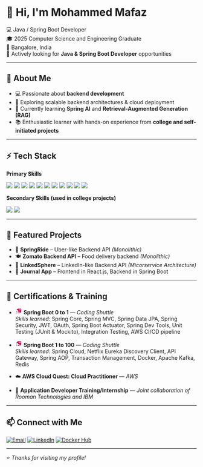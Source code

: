 # 👋 Hi, I'm Mohammed Mafaz
 
💻 Java / Spring Boot Developer  
🎓 2025 Computer Science and Engineering Graduate   
📍 Bangalore, India   
🚀 Actively looking for **Java & Spring Boot Developer** opportunities  

---

## 🧠 About Me

- 💻 Passionate about **backend development**
- 🌱 Exploring scalable backend architectures & cloud deployment
- 🤖 Currently learning **Spring AI** and **Retrieval-Augmented Generation (RAG)**
- 📚 Enthusiastic learner with hands-on experience from **college and self-initiated projects**

---

## ⚡ Tech Stack

**Primary Skills**  
<p>
  <img src="https://img.shields.io/badge/Java-orange?logo=java&logoColor=white" />
  <img src="https://img.shields.io/badge/Spring%20Boot-brightgreen?logo=springboot&logoColor=white" />
  <img src="https://img.shields.io/badge/JavaScript-yellow?logo=javascript&logoColor=black" />
  <img src="https://img.shields.io/badge/HTML5-orange?logo=html5&logoColor=white" />
  <img src="https://img.shields.io/badge/CSS3-blue?logo=css3&logoColor=white" />
  <img src="https://img.shields.io/badge/Python-blue?logo=python&logoColor=white" />
  <img src="https://img.shields.io/badge/Docker-2496ED?logo=docker&logoColor=white" />
  <img src="https://img.shields.io/badge/MySQL-4479A1?logo=mysql&logoColor=white" />
  <img src="https://img.shields.io/badge/PostgreSQL-336791?logo=postgresql&logoColor=white" />
  <img src="https://img.shields.io/badge/MongoDB-47A248?logo=mongodb&logoColor=white" />
  <img src="https://img.shields.io/badge/AWS-232F3E?logo=amazonaws&logoColor=white" />
</p>

**Secondary Skills (used in college projects)**  
<p>
  <img src="https://img.shields.io/badge/Django-092E20?logo=django&logoColor=white" />
  <img src="https://img.shields.io/badge/React-61DAFB?logo=react&logoColor=black" />
</p>

---

## 📂 Featured Projects

- 🚖 **SpringRide** – Uber-like Backend API *(Monolithic)*  
- 🍽️ **Zomato Backend API** – Food delivery backend *(Monolithic)*  
- 💼 **LinkedSphere** – LinkedIn-like Backend API  *(Micorservice Architecture)*
- 📓 **Journal App** – Frontend in React.js, Backend in Spring Boot

---

## 📜 Certifications & Training

- <img src="assets/codingshuttle.svg" height="18" />  **Spring Boot 0 to 1** — *Coding Shuttle*  
  *Skills learned:* Spring Core, Spring MVC, Spring Data JPA, Spring Security, JWT, OAuth, Spring Boot Actuator, Spring Dev Tools, Unit Testing (JUnit & Mockito), Integration Testing, AWS CI/CD pipeline

- <img src="assets/codingshuttle.svg" height="18" />  **Spring Boot 1 to 100** — *Coding Shuttle*  
  *Skills learned:* Spring Cloud, Netflix Eureka Discovery Client, API Gateway, Spring AOP, Transaction Management, Docker, Apache Kafka, Redis

- ☁️ **AWS Cloud Quest: Cloud Practitioner** — *AWS*  

- 💼 **Application Developer Training/Internship** — *Joint collaboration of Rooman Technologies and IBM*

---

## 📫 Connect with Me

[![Email](https://img.shields.io/badge/Email-D14836?logo=gmail&logoColor=white)](mailto:mohammedmafaz207@gmail.com)
[![LinkedIn](https://img.shields.io/badge/LinkedIn-0A66C2?logo=linkedin&logoColor=white)](https://linkedin.com/in/mohammed-mafaz-in)
[![Docker Hub](https://img.shields.io/badge/Docker%20Hub-2496ED?logo=docker&logoColor=white)](https://hub.docker.com/u/mohammedmafaz)

---

⭐️ *Thanks for visiting my profile!*
